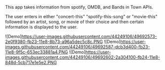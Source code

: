 This app takes information from spotify, OMDB, and Bands in Town APIs.

The user enters in either "concert-this" "spotify-this-song" or "movie-this" followed by an artist, song, or movie of their choice and then certain information is displayed to the user.

![Demo]https://user-images.githubusercontent.com/44249106/49692573-2e0f9380-fb23-11e8-8b73-a96a5dec5c8c.PNG
![Demo]https://user-images.githubusercontent.com/44249106/49692587-dcb3d400-fb23-11e8-9f5c-653ec33881a4.PNG
![Demo]https://user-images.githubusercontent.com/44249106/49692602-2a304100-fb24-11e8-848d-5cb717e1e5e2.PNG